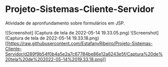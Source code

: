 # Projeto-Sistemas-Cliente-Servidor

Atividade de apronfundamento sobre formulários em JSP.

![Screenshot] (Captura de tela de 2022-05-14 19.33.05.png)
![Screenshot] (Captura de tela de 2022-05-14 19.33.18.png)
[[https://raw.githubusercontent.com/EstafanyRibeiro/Projeto-Sistemas-Cliente-Servidor/d289f9b54f0b4a5e2a7c67784be86e12a6243e5f/Captura%20de%20tela%20de%202022-05-14%2019.33.18.png]]
